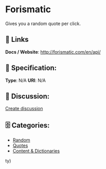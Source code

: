 # Forismatic


Gives you a random quote per click.

##  🔗 Links
**Docs / Website**: http://forismatic.com/en/api/

## 🧬 Specification:
**Type**:  N/A 
**URI**:  N/A 

## 💬 Discussion:
[Create discussion](https://github.com/apis-list/apis-list/discussions/new)

## 🗄️ Categories:
- [Random](https://github.com/apis-list/apis-list#random)
- [Quotes](https://github.com/apis-list/apis-list#quotes)
- [Content & Dictionaries](https://github.com/apis-list/apis-list#content-and-dictionaries)



ty)



